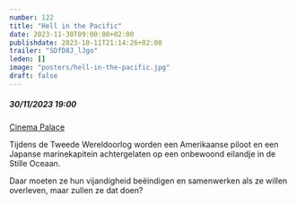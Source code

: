 ```yaml
---
number: 122
title: "Hell in the Pacific"
date: 2023-11-30T09:00:00+02:00
publishdate: 2023-10-11T21:14:26+02:00
trailer: "SDfD8J_lJgo"
leden: []
image: "posters/hell-in-the-pacific.jpg"
draft: false
---
```


##### 30/11/2023 19:00

[Cinema Palace](https://cinema-palace.be/nl/evenementen/club-35-hell-pacific-gepresenteerd-door-fabrice-du-welz)

Tijdens de Tweede Wereldoorlog worden een Amerikaanse piloot en een Japanse marinekapitein
achtergelaten op een onbewoond eilandje in de Stille Oceaan. 
<!--more-->
Daar moeten ze hun vijandigheid beëindigen en samenwerken als ze willen overleven, maar zullen ze dat doen?
